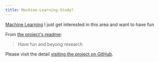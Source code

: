 ```yaml
---
title: Machine-Learning-Study?
---
```


<p class="lead"> <a href="http://jekyllrb.com">Machine Learning</a> I just get interested in this area and want to have fun</p>

From [the project's readme](https://github.com/jekyll/jekyll/blob/master/README.markdown):

> Have fun and beyong research

Please visit the detail [visiting the project on GitHub](https://lupingx.github.io/machine-learning-study/).
